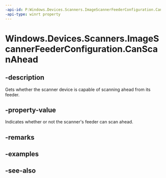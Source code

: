 ```yaml
---
-api-id: P:Windows.Devices.Scanners.ImageScannerFeederConfiguration.CanScanAhead
-api-type: winrt property
---
```


<!-- Property syntax
public bool CanScanAhead { get; }
-->

# Windows.Devices.Scanners.ImageScannerFeederConfiguration.CanScanAhead

## -description
Gets whether the scanner device is capable of scanning ahead from its feeder.

## -property-value
Indicates whether or not the scanner's feeder can scan ahead.

## -remarks

## -examples

## -see-also
